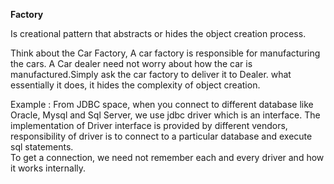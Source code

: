 **Factory**

Is creational pattern that abstracts or hides the object creation process.

Think about the Car Factory, A car factory is responsible for manufacturing the cars.
A Car dealer need not worry about how the car is manufactured.Simply ask the car factory to deliver it to Dealer.
what essentially it does, it hides the complexity of object creation.


Example : 
From JDBC space, when you connect to different database like Oracle, Mysql and Sql Server, we use jdbc driver which is an interface.
The implementation of Driver interface is provided by different vendors, responsibility of driver is to connect to a particular database and execute sql statements.    
To get a connection, we need not remember each and every driver and how it works internally.  


